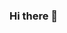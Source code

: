### Hi there 👋

<!--
**Deleted-accounts/Deleted-accounts** is a ✨ _special_ ✨ repository because its `README.md` (this file) appears on your GitHub profile.

Here are some ideas to get you started:

- 🔭 I’m currently working on secert projects...
- 🌱 I’m currently learning python...
- ⚡ Fun fact
-->

